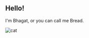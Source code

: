 ## Hello!

I'm Bhagat, or you can call me Bread.

![cat](https://media.giphy.com/media/HQG7QqB4DHPTfYcAQA/giphy.gif)




